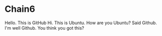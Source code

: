 # Chain6
Hello.  This is GitHub
Hi.  This is Ubuntu.
How are you Ubuntu? Said Github.
I'm well Github.  You think you got this?
